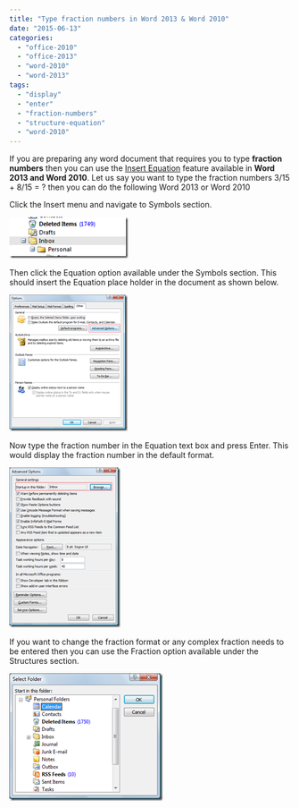```yaml
---
title: "Type fraction numbers in Word 2013 & Word 2010"
date: "2015-06-13"
categories: 
  - "office-2010"
  - "office-2013"
  - "word-2010"
  - "word-2013"
tags: 
  - "display"
  - "enter"
  - "fraction-numbers"
  - "structure-equation"
  - "word-2010"
---
```


If you are preparing any word document that requires you to type **fraction numbers** then you can use the [Insert Equation](http://blogmines.com/blog/2011/12/05/how-to-enable-insert-equation-in-word-2010/) feature available in **Word 2013 and Word 2010**. Let us say you want to type the fraction numbers 3/15 + 8/15 = ? then you can do the following Word 2013 or Word 2010

Click the Insert menu and navigate to Symbols section.

[![image](images/1_image_thumb.png "image")](http://blogmines.com/blog/wp-content/uploads/2012/06/image.png)

Then click the Equation option available under the Symbols section. This should insert the Equation place holder in the document as shown below.

[![image](images/1_image_thumb1.png "image")](http://blogmines.com/blog/wp-content/uploads/2012/06/image1.png)

Now type the fraction number in the Equation text box and press Enter. This would display the fraction number in the default format.

[![image](images/1_image_thumb2.png "image")](http://blogmines.com/blog/wp-content/uploads/2012/06/image2.png)

If you want to change the fraction format or any complex fraction needs to be entered then you can use the Fraction option available under the Structures section.

[![image](images/1_image_thumb3.png "image")](http://blogmines.com/blog/wp-content/uploads/2012/06/image3.png)
